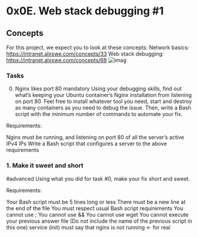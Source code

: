 # 0x0E. Web stack debugging #1
## Concepts
For this project, we expect you to look at these concepts:
Network basics: https://intranet.alxswe.com/concepts/33
Web stack debugging: https://intranet.alxswe.com/concepts/68
![imag](https://s3.amazonaws.com/intranet-projects-files/holbertonschool-sysadmin_devops/271/B4eeypV.jpg)
### Tasks
0. Nginx likes port 80
mandatory
Using your debugging skills, find out what’s keeping your Ubuntu container’s Nginx installation from listening on port 80. Feel free to install whatever tool you need, start and destroy as many containers as you need to debug the issue. Then, write a Bash script with the minimum number of commands to automate your fix.

Requirements:

Nginx must be running, and listening on port 80 of all the server’s active IPv4 IPs
Write a Bash script that configures a server to the above requirements
### 1. Make it sweet and short
#advanced
Using what you did for task #0, make your fix short and sweet.

Requirements:

Your Bash script must be 5 lines long or less
There must be a new line at the end of the file
You must respect usual Bash script requirements
You cannot use ;
You cannot use &&
You cannot use wget
You cannot execute your previous answer file (Do not include the name of the previous script in this one)
service (init) must say that nginx is not running ← for real

